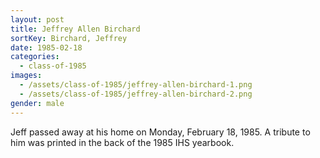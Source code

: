 ```yaml
---
layout: post
title: Jeffrey Allen Birchard
sortKey: Birchard, Jeffrey
date: 1985-02-18
categories:
  - class-of-1985
images:
  - /assets/class-of-1985/jeffrey-allen-birchard-1.png
  - /assets/class-of-1985/jeffrey-allen-birchard-2.png
gender: male
---
```

Jeff passed away at his home on Monday, February 18, 1985.  A tribute to him was printed in the back of the 1985 IHS yearbook.
